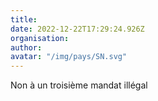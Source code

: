 ```yaml
---
title: 
date: 2022-12-22T17:29:24.926Z
organisation: 
author: 
avatar: "/img/pays/SN.svg"
---
```


Non à un troisième mandat illégal 